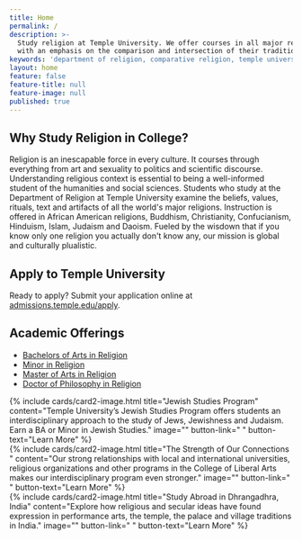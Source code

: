 ```yaml
---
title: Home
permalink: /
description: >-
  Study religion at Temple University. We offer courses in all major religions,
  with an emphasis on the comparison and intersection of their traditions. 
keywords: 'department of religion, comparative religion, temple university, buddhist studies, islamic studies, christian studies'
layout: home
feature: false
feature-title: null
feature-image: null
published: true
---
```

## Why Study Religion in College?
Religion is an inescapable force in every culture. It courses through everything from art and sexuality to politics and scientific discourse. Understanding religious context is essential to being a well-informed student of the humanities and social sciences. Students who study at the Department of Religion at Temple University examine the beliefs, values, rituals, text and artifacts of all the world's major religions. Instruction is offered in African American religions, Buddhism, Christianity, Confucianism, Hinduism, Islam, Judaism and Daoism. Fueled by the wisdown that if you know only one religion you actually don't know any, our mission is global and culturally plualistic. 

## Apply to Temple University
Ready to apply? Submit your application online at [admissions.temple.edu/apply](http://admissions.temple.edu/apply).

## Academic Offerings
- [Bachelors of Arts in Religion](http://bulletin.temple.edu/undergraduate/liberal-arts/religion/ba-religion/)
- [Minor in Religion](http://bulletin.temple.edu/undergraduate/liberal-arts/religion/minor-religion/)
- [Master of Arts in Religion](http://bulletin.temple.edu/graduate/scd/cla/religion-ma/)
- [Doctor of Philosophy in Religion](http://bulletin.temple.edu/graduate/scd/cla/religion-phd/)

<div class="row row-wide">
  <div class="col m12 l4">{% include cards/card2-image.html
    title="Jewish Studies Program"
    content="Temple University’s Jewish Studies Program offers students an interdisciplinary approach to the study of Jews, Jewishness and Judaism. Earn a BA or Minor in Jewish Studies."
    image=""
    button-link=" "
    button-text="Learn More" %}
  </div>
  <div class="row row-wide">
    <div class="col m12 l4">{% include cards/card2-image.html
      title="The Strength of Our Connections "
      content="Our strong relationships with local and international universities, religious organizations and other programs in the College of Liberal Arts makes our interdisciplinary program even stronger."
      image=""
      button-link=" "
      button-text="Learn More" %}
    </div>
    <div class="row row-wide">
      <div class="col m12 l4">{% include cards/card2-image.html
        title="Study Abroad in Dhrangadhra, India"
        content="Explore how religious and secular ideas have found expression in performance arts, the temple, the palace and village traditions in India."
        image=""
        button-link=" "
        button-text="Learn More" %}
      </div>
</div>
